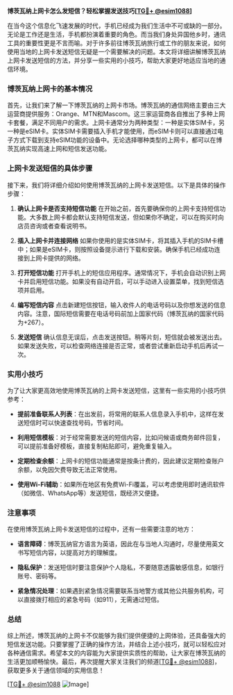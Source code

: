 **博茨瓦纳上网卡怎么发短信？轻松掌握发送技巧[[TG💪+ @esim1088](https://t.me/s/esim1088)]**

在当今这个信息化飞速发展的时代，手机已经成为我们生活中不可或缺的一部分。无论是工作还是生活，手机都扮演着重要的角色。而当我们身处异国他乡时，通讯工具的重要性更是不言而喻。对于许多前往博茨瓦纳旅行或工作的朋友来说，如何使用当地的上网卡发送短信无疑是一个需要解决的问题。本文将详细讲解博茨瓦纳上网卡发送短信的方法，并分享一些实用的小技巧，帮助大家更好地适应当地的通信环境。

### 博茨瓦纳上网卡的基本情况

首先，让我们来了解一下博茨瓦纳的上网卡市场。博茨瓦纳的通信网络主要由三大运营商提供服务：Orange、MTN和Mascom。这三家运营商各自推出了多种上网卡套餐，满足不同用户的需求。上网卡通常分为两种类型：一种是实体SIM卡，另一种是eSIM卡。实体SIM卡需要插入手机才能使用，而eSIM卡则可以直接通过电子方式下载到支持eSIM功能的设备中。无论选择哪种类型的上网卡，都可以在博茨瓦纳实现高速上网和短信发送功能。

### 上网卡发送短信的具体步骤

接下来，我们将详细介绍如何使用博茨瓦纳的上网卡发送短信。以下是具体的操作步骤：

1. **确认上网卡是否支持短信功能**
   在开始之前，首先要确保你的上网卡支持短信功能。大多数上网卡都会默认支持短信发送，但如果你不确定，可以在购买时向店员咨询或者查看说明书。

2. **插入上网卡并连接网络**
   如果你使用的是实体SIM卡，将其插入手机的SIM卡槽中；如果是eSIM卡，则按照设备提示进行下载和安装。确保手机已经成功连接到上网卡提供的网络。

3. **打开短信功能**
   打开手机上的短信应用程序。通常情况下，手机会自动识别上网卡并启用短信功能。如果没有自动开启，可以手动进入设置菜单，找到短信选项并启用。

4. **编写短信内容**
   点击新建短信按钮，输入收件人的电话号码以及你想发送的信息内容。注意，国际短信需要在电话号码前加上国家代码（博茨瓦纳的国家代码为+267）。

5. **发送短信**
   确认信息无误后，点击发送按钮。稍等片刻，短信就会被发送出去。如果发送失败，可以检查网络连接是否正常，或者尝试重新启动手机后再试一次。

### 实用小技巧

为了让大家更高效地使用博茨瓦纳的上网卡发送短信，这里有一些实用的小技巧供参考：

- **提前准备联系人列表**：在出发前，将常用的联系人信息录入手机中，这样在发送短信时可以快速查找号码，节省时间。
  
- **利用短信模板**：对于经常需要发送的短信内容，比如问候语或商务邮件回复，可以提前准备好模板，直接复制粘贴即可，避免重复输入。

- **定期检查余额**：上网卡的短信功能通常是按条计费的，因此建议定期检查账户余额，以免因欠费导致无法正常使用。

- **使用Wi-Fi辅助**：如果所在地区有免费Wi-Fi覆盖，可以考虑使用即时通讯软件（如微信、WhatsApp等）发送短信，既经济又便捷。

### 注意事项

在使用博茨瓦纳上网卡发送短信的过程中，还有一些需要注意的地方：

- **语言障碍**：博茨瓦纳官方语言为英语，因此在与当地人沟通时，尽量使用英文书写短信内容，以提高对方的理解度。

- **隐私保护**：发送短信时要注意保护个人隐私，不要随意透露敏感信息，如银行账号、密码等。

- **紧急情况处理**：如果遇到紧急情况需要联系当地警方或其他公共服务机构，可以直接拨打相应的紧急号码（如911），无需通过短信。

### 总结

综上所述，博茨瓦纳的上网卡不仅能够为我们提供便捷的上网体验，还具备强大的短信发送功能。只要掌握了正确的操作方法，并结合上述小技巧，就可以轻松应对各种通信需求。希望本文的内容能为大家提供实质性的帮助，让大家在博茨瓦纳的生活更加顺畅愉快。最后，再次提醒大家关注我们的频道[[TG💪+ @esim1088](https://t.me/s/esim1088)]，获取更多关于通信领域的实用信息！

[[TG💪+ @esim1088](https://t.me/s/esim1088) ![Image](https://i.postimg.cc/4NQfJmqS/Snipaste-2025-05-13-00-14-12.png)]